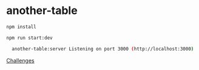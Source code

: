 # another-table

```bash
npm install

npm run start:dev

  another-table:server Listening on port 3000 (http://localhost:3000)
```

[Challenges](challenges)
